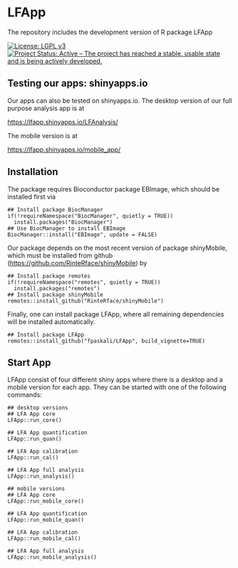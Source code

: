 # LFApp
The repository includes the development version of R package LFApp

[![License: LGPL v3](https://img.shields.io/badge/License-LGPL%20v3-blue.svg)](https://www.gnu.org/licenses/lgpl-3.0)
[![Project Status: Active – The project has reached a stable, usable state and is being actively developed.](https://www.repostatus.org/badges/latest/active.svg)](https://www.repostatus.org/#active)


## Testing our apps: shinyapps.io

Our apps can also be tested on shinyapps.io. The desktop version of our full
purpose analysis app is at

https://lfapp.shinyapps.io/LFAnalysis/

The mobile version is at

https://lfapp.shinyapps.io/mobile_app/


## Installation

The package requires Bioconductor package EBImage, which should be installed
first via

```{r}
## Install package BiocManager
if(!requireNamespace("BiocManager", quietly = TRUE)) 
  install.packages("BiocManager")
## Use BiocManager to install EBImage
BiocManager::install("EBImage", update = FALSE)
```

Our package depends on the most recent version of package shinyMobile, which 
must be installed from github (https://github.com/RinteRface/shinyMobile) by

```{r}
## Install package remotes
if(!requireNamespace("remotes", quietly = TRUE)) 
  install.packages("remotes")
## Install package shinyMobile
remotes::install_github("RinteRface/shinyMobile")
```

Finally, one can install package LFApp, where all remaining dependencies will
be installed automatically.

```{r}
## Install package LFApp
remotes::install_github("fpaskali/LFApp", build_vignette=TRUE)
```

## Start App
LFApp consist of four different shiny apps where there is a desktop and a 
mobile version for each app. They can be started with one of the following 
commands: 

```{r}
## desktop versions
## LFA App core
LFApp::run_core()

## LFA App quantification
LFApp::run_quan()

## LFA App calibration
LFApp::run_cal()

## LFA App full analysis
LFApp::run_analysis()

## mobile versions
## LFA App core
LFApp::run_mobile_core()

## LFA App quantification
LFApp::run_mobile_quan()

## LFA App calibration
LFApp::run_mobile_cal()

## LFA App full analysis
LFApp::run_mobile_analysis()
```
